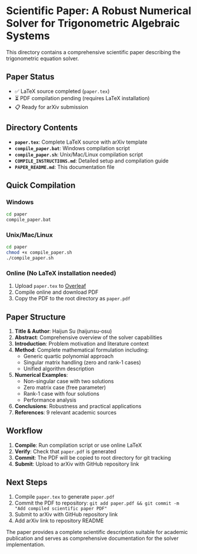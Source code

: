 # Scientific Paper: A Robust Numerical Solver for Trigonometric Algebraic Systems

This directory contains a comprehensive scientific paper describing the trigonometric equation solver.

## Paper Status
- ✅ LaTeX source completed (`paper.tex`)
- ⏳ PDF compilation pending (requires LaTeX installation)
- 📋 Ready for arXiv submission

## Directory Contents
- **`paper.tex`**: Complete LaTeX source with arXiv template
- **`compile_paper.bat`**: Windows compilation script
- **`compile_paper.sh`**: Unix/Mac/Linux compilation script
- **`COMPILE_INSTRUCTIONS.md`**: Detailed setup and compilation guide
- **`PAPER_README.md`**: This documentation file

## Quick Compilation

### Windows
```cmd
cd paper
compile_paper.bat
```

### Unix/Mac/Linux
```bash
cd paper
chmod +x compile_paper.sh
./compile_paper.sh
```

### Online (No LaTeX installation needed)
1. Upload `paper.tex` to [Overleaf](https://www.overleaf.com/)
2. Compile online and download PDF
3. Copy the PDF to the root directory as `paper.pdf`

## Paper Structure
1. **Title & Author**: Haijun Su (haijunsu-osu)
2. **Abstract**: Comprehensive overview of the solver capabilities
3. **Introduction**: Problem motivation and literature context
4. **Method**: Complete mathematical formulation including:
   - Generic quartic polynomial approach
   - Singular matrix handling (zero and rank-1 cases)
   - Unified algorithm description
5. **Numerical Examples**: 
   - Non-singular case with two solutions
   - Zero matrix case (free parameter)
   - Rank-1 case with four solutions
   - Performance analysis
6. **Conclusions**: Robustness and practical applications
7. **References**: 9 relevant academic sources

## Workflow
1. **Compile**: Run compilation script or use online LaTeX
2. **Verify**: Check that `paper.pdf` is generated
3. **Commit**: The PDF will be copied to root directory for git tracking
4. **Submit**: Upload to arXiv with GitHub repository link

## Next Steps
1. Compile `paper.tex` to generate `paper.pdf`
2. Commit the PDF to repository: `git add paper.pdf && git commit -m "Add compiled scientific paper PDF"`
3. Submit to arXiv with GitHub repository link
4. Add arXiv link to repository README

The paper provides a complete scientific description suitable for academic publication and serves as comprehensive documentation for the solver implementation.
